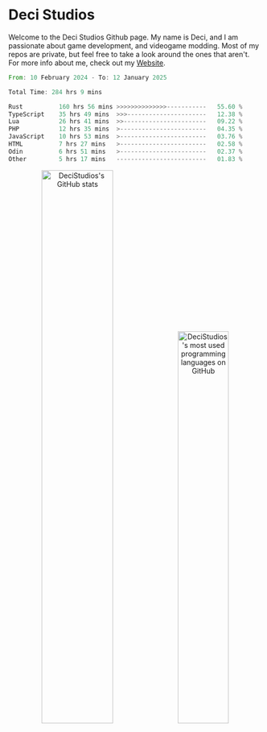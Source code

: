 # Deci Studios
Welcome to the Deci Studios Github page. My name is Deci, and I am passionate about game development, and videogame modding. Most of my repos are private, but feel free to take a look around the ones that aren't.
For more info about me, check out my <a href="https://decidev.co.uk" target="_blank">Website</a>.
<!--START_SECTION:waka-->

```rust
From: 10 February 2024 - To: 12 January 2025

Total Time: 284 hrs 9 mins

Rust          160 hrs 56 mins >>>>>>>>>>>>>>-----------   55.60 %
TypeScript    35 hrs 49 mins  >>>----------------------   12.38 %
Lua           26 hrs 41 mins  >>-----------------------   09.22 %
PHP           12 hrs 35 mins  >------------------------   04.35 %
JavaScript    10 hrs 53 mins  >------------------------   03.76 %
HTML          7 hrs 27 mins   >------------------------   02.58 %
Odin          6 hrs 51 mins   >------------------------   02.37 %
Other         5 hrs 17 mins   -------------------------   01.83 %
```

<!--END_SECTION:waka-->
<p align="center">
  <a href="https://github.com/anuraghazra/github-readme-stats" target="_blank"><img src="https://github-readme-stats.vercel.app/api?username=decistudios&show_icons=true&count_private=true&theme=omni&hide_border=true" alt="DeciStudios's GitHub stats" width="53.1%" /></a>
  <a href="https://github.com/anuraghazra/github-readme-stats" target="_blank"><img width="44.7%" src="https://github-readme-stats.vercel.app/api/top-langs/?username=decistudios&theme=omni&layout=compact&hide_border=true&langs_count=6" alt="DeciStudios's most used programming languages on GitHub" /></a>
</p>



